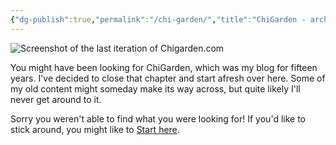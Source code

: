 ```yaml
---
{"dg-publish":true,"permalink":"/chi-garden/","title":"ChiGarden - archiving this chapter of my life","created":"2022-12-12T20:59:42.424+08:00","updated":"2023-11-01T15:05:13.874+08:00"}
---
```



![Screenshot of the last iteration of Chigarden.com](/img/user/assets/chigarden.png)

You might have been looking for ChiGarden, which was my blog for fifteen years. I've decided to close that chapter and start afresh over here. Some of my old content might someday make its way across, but quite likely I'll never get around to it.

Sorry you weren't able to find what you were looking for! If you'd like to stick around, you might like to [Start here](website/_notes/Start%20here.md).